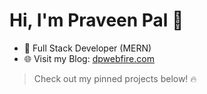 # Hi, I'm Praveen Pal 👋

- 🚀 Full Stack Developer (MERN)
- 🌐 Visit my Blog: [dpwebfire.com](https://dpwebfire.com)

> Check out my pinned projects below! 🔥
